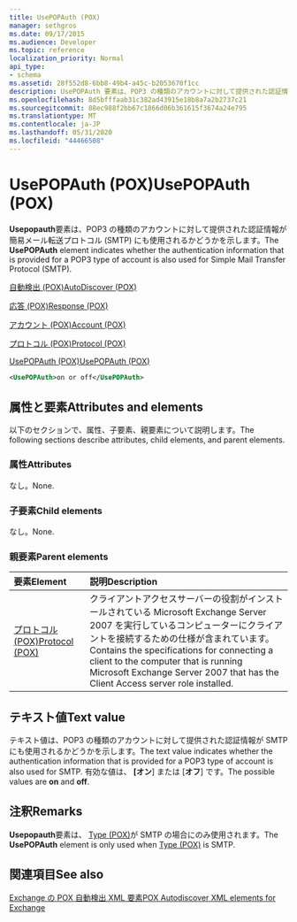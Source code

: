 ```yaml
---
title: UsePOPAuth (POX)
manager: sethgros
ms.date: 09/17/2015
ms.audience: Developer
ms.topic: reference
localization_priority: Normal
api_type:
- schema
ms.assetid: 28f552d8-6bb8-49b4-a45c-b2053670f1cc
description: UsePOPAuth 要素は、POP3 の種類のアカウントに対して提供された認証情報が簡易メール転送プロトコル (SMTP) にも使用されるかどうかを示します。
ms.openlocfilehash: 8d5bfffaab31c382ad43915e18b8a7a2b2737c21
ms.sourcegitcommit: 88ec988f2bb67c1866d06b361615f3674a24e795
ms.translationtype: MT
ms.contentlocale: ja-JP
ms.lasthandoff: 05/31/2020
ms.locfileid: "44466508"
---
```

# <a name="usepopauth-pox"></a><span data-ttu-id="0cbb9-103">UsePOPAuth (POX)</span><span class="sxs-lookup"><span data-stu-id="0cbb9-103">UsePOPAuth (POX)</span></span>

<span data-ttu-id="0cbb9-104">**Usepopauth**要素は、POP3 の種類のアカウントに対して提供された認証情報が簡易メール転送プロトコル (SMTP) にも使用されるかどうかを示します。</span><span class="sxs-lookup"><span data-stu-id="0cbb9-104">The **UsePOPAuth** element indicates whether the authentication information that is provided for a POP3 type of account is also used for Simple Mail Transfer Protocol (SMTP).</span></span> 
  
[<span data-ttu-id="0cbb9-105">自動検出 (POX)</span><span class="sxs-lookup"><span data-stu-id="0cbb9-105">AutoDiscover (POX)</span></span>](autodiscover-pox.md)
  
[<span data-ttu-id="0cbb9-106">応答 (POX)</span><span class="sxs-lookup"><span data-stu-id="0cbb9-106">Response (POX)</span></span>](response-pox.md)
  
[<span data-ttu-id="0cbb9-107">アカウント (POX)</span><span class="sxs-lookup"><span data-stu-id="0cbb9-107">Account (POX)</span></span>](account-pox.md)
  
[<span data-ttu-id="0cbb9-108">プロトコル (POX)</span><span class="sxs-lookup"><span data-stu-id="0cbb9-108">Protocol (POX)</span></span>](protocol-pox.md)
  
[<span data-ttu-id="0cbb9-109">UsePOPAuth (POX)</span><span class="sxs-lookup"><span data-stu-id="0cbb9-109">UsePOPAuth (POX)</span></span>](usepopauth-pox.md)
  
```xml
<UsePOPAuth>on or off</UsePOPAuth>
```

## <a name="attributes-and-elements"></a><span data-ttu-id="0cbb9-110">属性と要素</span><span class="sxs-lookup"><span data-stu-id="0cbb9-110">Attributes and elements</span></span>

<span data-ttu-id="0cbb9-111">以下のセクションで、属性、子要素、親要素について説明します。</span><span class="sxs-lookup"><span data-stu-id="0cbb9-111">The following sections describe attributes, child elements, and parent elements.</span></span>
  
### <a name="attributes"></a><span data-ttu-id="0cbb9-112">属性</span><span class="sxs-lookup"><span data-stu-id="0cbb9-112">Attributes</span></span>

<span data-ttu-id="0cbb9-113">なし。</span><span class="sxs-lookup"><span data-stu-id="0cbb9-113">None.</span></span>
  
### <a name="child-elements"></a><span data-ttu-id="0cbb9-114">子要素</span><span class="sxs-lookup"><span data-stu-id="0cbb9-114">Child elements</span></span>

<span data-ttu-id="0cbb9-115">なし。</span><span class="sxs-lookup"><span data-stu-id="0cbb9-115">None.</span></span>
  
### <a name="parent-elements"></a><span data-ttu-id="0cbb9-116">親要素</span><span class="sxs-lookup"><span data-stu-id="0cbb9-116">Parent elements</span></span>

|<span data-ttu-id="0cbb9-117">**要素**</span><span class="sxs-lookup"><span data-stu-id="0cbb9-117">**Element**</span></span>|<span data-ttu-id="0cbb9-118">**説明**</span><span class="sxs-lookup"><span data-stu-id="0cbb9-118">**Description**</span></span>|
|:-----|:-----|
|[<span data-ttu-id="0cbb9-119">プロトコル (POX)</span><span class="sxs-lookup"><span data-stu-id="0cbb9-119">Protocol (POX)</span></span>](protocol-pox.md) <br/> |<span data-ttu-id="0cbb9-120">クライアントアクセスサーバーの役割がインストールされている Microsoft Exchange Server 2007 を実行しているコンピューターにクライアントを接続するための仕様が含まれています。</span><span class="sxs-lookup"><span data-stu-id="0cbb9-120">Contains the specifications for connecting a client to the computer that is running Microsoft Exchange Server 2007 that has the Client Access server role installed.</span></span>  <br/> |
   
## <a name="text-value"></a><span data-ttu-id="0cbb9-121">テキスト値</span><span class="sxs-lookup"><span data-stu-id="0cbb9-121">Text value</span></span>

<span data-ttu-id="0cbb9-122">テキスト値は、POP3 の種類のアカウントに対して提供された認証情報が SMTP にも使用されるかどうかを示します。</span><span class="sxs-lookup"><span data-stu-id="0cbb9-122">The text value indicates whether the authentication information that is provided for a POP3 type of account is also used for SMTP.</span></span> <span data-ttu-id="0cbb9-123">有効な値は、 **[オン**] または [**オフ**] です。</span><span class="sxs-lookup"><span data-stu-id="0cbb9-123">The possible values are **on** and **off**.</span></span>
  
## <a name="remarks"></a><span data-ttu-id="0cbb9-124">注釈</span><span class="sxs-lookup"><span data-stu-id="0cbb9-124">Remarks</span></span>

<span data-ttu-id="0cbb9-125">**Usepopauth**要素は、 [Type (POX)](type-pox.md)が SMTP の場合にのみ使用されます。</span><span class="sxs-lookup"><span data-stu-id="0cbb9-125">The **UsePOPAuth** element is only used when [Type (POX)](type-pox.md) is SMTP.</span></span> 
  
## <a name="see-also"></a><span data-ttu-id="0cbb9-126">関連項目</span><span class="sxs-lookup"><span data-stu-id="0cbb9-126">See also</span></span>



[<span data-ttu-id="0cbb9-127">Exchange の POX 自動検出 XML 要素</span><span class="sxs-lookup"><span data-stu-id="0cbb9-127">POX Autodiscover XML elements for Exchange</span></span>](pox-autodiscover-xml-elements-for-exchange.md)

